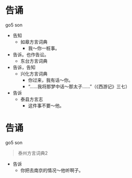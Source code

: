# 告诵
go5 son
+ 告知
  * 如皋方言词典
    - 我～你一桩事。
+ 告诉。也作告讼。
  * 东台方言词典
+ 告诉，告知
  * 兴化方言词典
    - 你过来，我有话～你。
    - “……我将那梦中话～那太子……”（《西游记》三七）
+ 告诉
  * 泰县方言志
    - 这件事不要～他。


# 告诵
go5 son
> 泰州方言词典2
- 告诉
  - 你把去南京的情况～他听啊子。